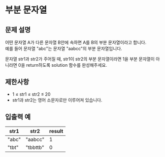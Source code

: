 # 부분 문자열

## 문제 설명

어떤 문자열 A가 다른 문자열 B안에 속하면 A를 B의 부분 문자열이라고 합니다.  
예를 들어 문자열 "abc"는 문자열 "aabcc"의 부분 문자열입니다.  

문자열 str1과 str2가 주어질 때, str1이 str2의 부분 문자열이라면 1을 부분 문자열이 아니라면 0을 return하도록 solution 함수를 완성해주세요.  


## 제한사항

- 1 ≤ str1 ≤ str2 ≤ 20
- str1과 str2는 영어 소문자로만 이루어져 있습니다.


## 입출력 예

| str1  | str2     | result |
|-------|----------|--------|
| "abc"	| "aabcc"  | 1      |
| "tbt" | "tbbttb" | 0      |
